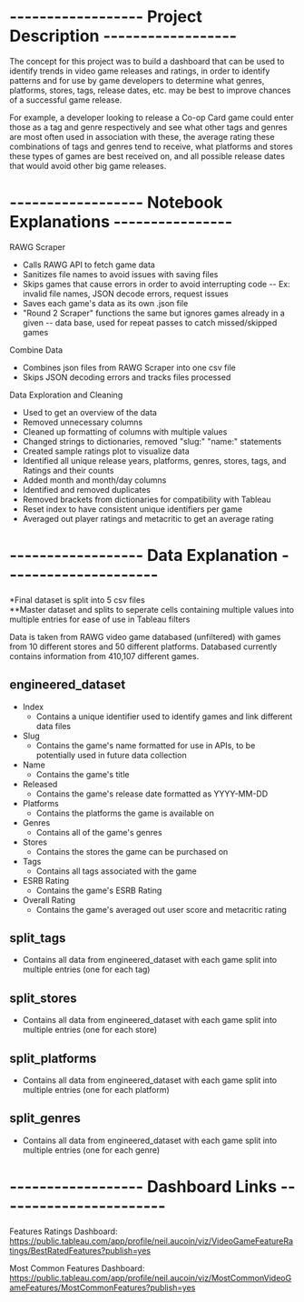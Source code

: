 # ------------------ Project Description ------------------
The concept for this project was to build a dashboard that can be used to identify trends in video game releases and ratings, in order to identify patterns and for use by game developers to determine what genres, platforms, stores, tags, release dates, etc. may be best to improve chances of a successful game release.

For example, a developer looking to release a Co-op Card game could enter those as a tag and genre respectively and see what other tags and genres are most often used in association with these, the average rating these combinations of tags and genres tend to receive, what platforms and stores these types of games are best received on, and all possible release dates that would avoid other big game releases.


# ------------------ Notebook Explanations ----------------
RAWG Scraper
- Calls RAWG API to fetch game data
- Sanitizes file names to avoid issues with saving files
- Skips games that cause errors in order to avoid interrupting code
-- Ex: invalid file names, JSON decode errors, request issues
- Saves each game's data as its own .json file
- "Round 2 Scraper" functions the same but ignores games already in a given
-- data base, used for repeat passes to catch missed/skipped games

Combine Data
- Combines json files from RAWG Scraper into one csv file
- Skips JSON decoding errors and tracks files processed

Data Exploration and Cleaning
- Used to get an overview of the data
- Removed unnecessary columns
- Cleaned up formatting of columns with multiple values
- Changed strings to dictionaries, removed "slug:" "name:" statements
- Created sample ratings plot to visualize data
- Identified all unique release years, platforms, genres, stores, tags, and Ratings and their counts
- Added month and month/day columns
- Identified and removed duplicates
- Removed brackets from dictionaries for compatibility with Tableau
- Reset index to have consistent unique identifiers per game
- Averaged out player ratings and metacritic to get an average rating


# ------------------ Data Explanation ---------------------
*Final dataset is split into 5 csv files  
**Master dataset and splits to seperate cells containing multiple values into multiple entries for ease of use in Tableau filters

Data is taken from RAWG video game databased (unfiltered) with games from 10 different stores and 50 different platforms. Databased currently contains information from 410,107 different games.

## engineered_dataset
- Index
  - Contains a unique identifier used to identify games and link different data files
- Slug
  - Contains the game's name formatted for use in APIs, to be potentially used in future data collection
- Name
  - Contains the game's title
- Released
  - Contains the game's release date formatted as YYYY-MM-DD
- Platforms
  - Contains the platforms the game is available on
- Genres
  - Contains all of the game's genres
- Stores
  - Contains the stores the game can be purchased on
- Tags
  - Contains all tags associated with the game
- ESRB Rating
  - Contains the game's ESRB Rating
- Overall Rating
  - Contains the game's averaged out user score and metacritic rating

## split_tags
  - Contains all data from engineered_dataset with each game split into multiple entries (one for each tag)

## split_stores
  - Contains all data from engineered_dataset with each game split into multiple entries (one for each store)

## split_platforms
  - Contains all data from engineered_dataset with each game split into multiple entries (one for each platform)

## split_genres
  - Contains all data from engineered_dataset with each game split into multiple entries (one for each genre)


# ------------------ Dashboard Links -----------------------
Features Ratings Dashboard:
https://public.tableau.com/app/profile/neil.aucoin/viz/VideoGameFeatureRatings/BestRatedFeatures?publish=yes

Most Common Features Dashboard:
https://public.tableau.com/app/profile/neil.aucoin/viz/MostCommonVideoGameFeatures/MostCommonFeatures?publish=yes
